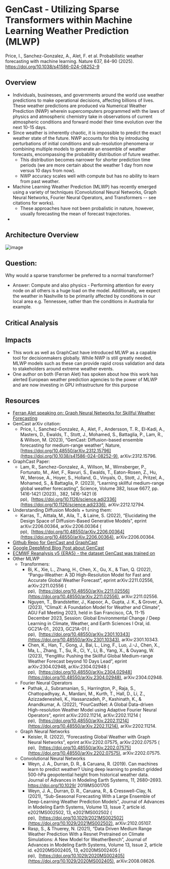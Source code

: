 # GenCast - Utilizing Sparse Transformers within Machine Learning Weather Prediction (MLWP)
Price, I., Sanchez-Gonzalez, A., Alet, F. et al. Probabilistic weather forecasting with machine learning. Nature 637, 84–90 (2025). https://doi.org/10.1038/s41586-024-08252-9

## Overview
- Individuals, businesses, and governments around the world use weather predictions to make operational decisions, affecting billions of lives. These weather predictions are produced via Numerical Weather Prediction (NWP) wherein supercomputers programmed with the laws of physics and atmospheric chemistry take in observations of current atmospheric conditions and forward model their time evolution over the next 10-15 days.
- Since weather is inherently chaotic, it is impossible to predict the exact weather state of the future. NWP accounts for this by introducing perturbations of initial conditions and sub-resolution phenomena or combining multiple models to generate an ensemble of weather forecasts, encompassing the probability distribution of future weather.
  - This distribution becomes narrower for shorter prediction time periods (we are more certain about the weather 1 day from now versus 10 days from now).
  - NWP accuracy scales well with compute but has no ability to learn from past weather.
- Machine Learning Weather Prediction (MLWP) has recently emerged using a variety of techniques (Convolutional Neural Networks, Graph Neural Networks, Fourier Neural Operators, and Transformers -- see citations for works).
  - These approaches have not been probalistic in nature, however, usually forecasting the mean of forecast trajectories. 
- 

## Architecture Overview



![image](../images/graphcastmesh.png) 


## Question:
Why would a sparse transformer be preferred to a normal transformer?

- Answer: Compute and also physics - Performing attention for every node on all others is a huge load on the model. Additionally, we expect the weather in Nashville to be primarily affected by conditions in our local area e.g. Tennessee, rather than the conditions in Australia for example.

## Critical Analysis

## Impacts
- This work as well as GraphCast have introduced MLWP as a capable tool for decisionmakers globally. While NWP is still greatly needed, MLWP models such as these can provide rapid cross validation and data to stakeholders around extreme weather events.
- One author on both (Ferran Alet) has spoken about how this work has alerted European weather prediction agencies to the power of MLWP and are now investing in GPU infrastructure for this purpose

## Resources
- [Ferran Alet speaking on: Graph Neural Networks for Skillful Weather Forecasting](https://youtu.be/ez1pIFcU52s?si=37FJSf73FI5CInzn)
- GenCast arXiv citation:
  - Price, I., Sanchez-Gonzalez, A., Alet, F., Andersson, T. R., El-Kadi, A., Masters, D., Ewalds, T., Stott, J., Mohamed, S., Battaglia, P., Lam, R., & Willson, M. (2023), “GenCast: Diffusion-based ensemble forecasting for medium-range weather”, Nature,  [https://doi.org/10.48550/arXiv.2312.15796](https://doi.org/10.1038/s41586-024-08252-9), arXiv:2312.15796.
- GraphCast Paper:
  - Lam, R., Sanchez-Gonzalez, A., Willson, M., Wirnsberger, P., Fortunato, M., Alet, F., Ravuri, S., Ewalds, T., Eaton-Rosen, Z., Hu, W., Merose, A., Hoyer, S., Holland, G., Vinyals, O., Stott, J., Pritzel, A., Mohamed, S., & Battaglia, P. (2023), “Learning skillful medium-range global weather forecasting”, Science, Volume 382, Issue 6677, pp. 1416-1421 (2023)., 382, 1416-1421 (6 pp),  [https://doi.org/10.1126/science.adi2336](https://doi.org/10.1126/science.adi2336), arXiv:2212.12794.
- Understanding Diffusion Models + tuning them:
  - Karras, T., Aittala, M., Aila, T., & Laine, S. (2022), “Elucidating the Design Space of Diffusion-Based Generative Models”, eprint arXiv:2206.00364, arXiv:2206.00364 ( pp),  [https://doi.org/10.48550/arXiv.2206.00364](https://doi.org/10.48550/arXiv.2206.00364), arXiv:2206.00364.
- [Github Repo for GenCast and GraphCast](https://github.com/google-deepmind/graphcast)
- [Google DeepMind Blog Post about GenCast](https://deepmind.google/discover/blog/gencast-predicts-weather-and-the-risks-of-extreme-conditions-with-sota-accuracy/)
- [ECMWF Reanalysis v5 {ERA5} - the dataset GenCast was trained on](https://www.ecmwf.int/en/forecasts/dataset/ecmwf-reanalysis-v5)
- Other MLWP
  - Transformers: 
    - Bi, K., Xie, L., Zhang, H., Chen, X., Gu, X., & Tian, Q. (2022), “Pangu-Weather: A 3D High-Resolution Model for Fast and Accurate Global Weather Forecast”, eprint arXiv:2211.02556, arXiv:2211.02556 ( pp),  [https://doi.org/10.48550/arXiv.2211.02556](https://doi.org/10.48550/arXiv.2211.02556), arXiv:2211.02556.
    - Nguyen, T., Brandstetter, J., Kapoor, A., Gupta, J. K., & Grover, A. (2023), “ClimaX: A Foundation Model for Weather and Climate”, AGU Fall Meeting 2023, held in San Francisco, CA, 11-15 December 2023, Session: Global Environmental Change / Deep Learning in Climate, Weather, and Earth Sciences I Oral, id. GC21A-01., 2023, GC21A-01 ( pp),  [https://doi.org/10.48550/arXiv.2301.10343](https://doi.org/10.48550/arXiv.2301.10343), arXiv:2301.10343.
    - Chen, K., Han, T., Gong, J., Bai, L., Ling, F., Luo, J.-J., Chen, X., Ma, L., Zhang, T., Su, R., Ci, Y., Li, B., Yang, X., & Ouyang, W. (2023), “FengWu: Pushing the Skillful Global Medium-range Weather Forecast beyond 10 Days Lead”, eprint arXiv:2304.02948, arXiv:2304.02948 ( pp),  [https://doi.org/10.48550/arXiv.2304.02948](https://doi.org/10.48550/arXiv.2304.02948), arXiv:2304.02948.
  - Fourier Neural Operators
    - Pathak, J., Subramanian, S., Harrington, P., Raja, S., Chattopadhyay, A., Mardani, M., Kurth, T., Hall, D., Li, Z., Azizzadenesheli, K., Hassanzadeh, P., Kashinath, K., & Anandkumar, A. (2022), “FourCastNet: A Global Data-driven High-resolution Weather Model using Adaptive Fourier Neural Operators”, eprint arXiv:2202.11214, arXiv:2202.11214 ( pp),  [https://doi.org/10.48550/arXiv.2202.11214](https://doi.org/10.48550/arXiv.2202.11214), arXiv:2202.11214.
  - Graph Neural Networks
    - Keisler, R. (2022), “Forecasting Global Weather with Graph Neural Networks”, eprint arXiv:2202.07575, arXiv:2202.07575 ( pp),  [https://doi.org/10.48550/arXiv.2202.07575](https://doi.org/10.48550/arXiv.2202.07575), arXiv:2202.07575.
  - Convolutional Neural Networks
    - Weyn, J. A., Durran, D. R., &
Caruana, R. (2019). Can machines
learn to predict weather? Using deep
learning to predict gridded 500-hPa
geopotential height from historical
weather data. Journal of Advances
in Modeling Earth Systems, 11,
2680–2693. https://doi.org/10.1029/
2019MS001705
    - Weyn, J. A., Durran, D. R., Caruana, R., & Cresswell-Clay, N. (2021), “Sub-Seasonal Forecasting With a Large Ensemble of Deep-Learning Weather Prediction Models”, Journal of Advances in Modeling Earth Systems, Volume 13, Issue 7, article id. e2021MS002502, 13, e2021MS002502 ( pp),  [https://doi.org/10.1029/2021MS002502](https://doi.org/10.1029/2021MS002502), arXiv:2102.05107.
    - Rasp, S., & Thuerey, N. (2021), “Data Driven Medium Range Weather Prediction With a Resnet Pretrained on Climate Simulations: A New Model for WeatherBench”, Journal of Advances in Modeling Earth Systems, Volume 13, Issue 2, article id. e2020MS002405, 13, e2020MS002405 ( pp),  [https://doi.org/10.1029/2020MS002405](https://doi.org/10.1029/2020MS002405), arXiv:2008.08626.














